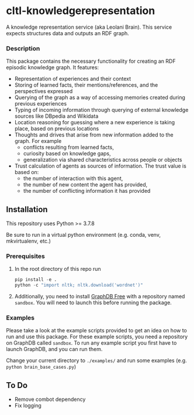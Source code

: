 # cltl-knowledgerepresentation

A knowledge representation service (aka Leolani Brain). This service expects structures data and outputs an RDF graph.

### Description

This package contains the necessary functionality for creating an RDF episodic knowledge graph. It features:

- Representation of experiences and their context
- Storing of learned facts, their mentions/references, and the perspectives expressed
- Querying of the graph as a way of accessing memories created during previous experiences
- Typing of incoming information through querying of external knowledge sources like DBpedia and Wikidata
- Location reasoning for guessing where a new experience is taking place, based on previous locations
- Thoughts and drives that arise from new information added to the graph. For example
    - conflicts resulting from learned facts,
    - curiosity based on knowledge gaps,
    - generalization via shared characteristics across people or objects
- Trust calculation of agents as sources of information. The trust value is based on:
    - the number of interaction with this agent,
    - the number of new content the agent has provided,
    - the number of conflicting information it has provided

## Installation

This repository uses Python >= 3.7.8

Be sure to run in a virtual python environment (e.g. conda, venv, mkvirtualenv, etc.)
### Prerequisites

1. In the root directory of this repo run

    ```python
    pip install -e .
    python -c "import nltk; nltk.download('wordnet')"
    ```

2. Additionally, you need to install [GraphDB Free](http://graphdb.ontotext.com/) with a repository named `sandbox`. You
will need to launch this before running the package.

### Examples

Please take a look at the example scripts provided to get an idea on how to run and use this package. For these example scripts, you need a
repository on GraphDB called `sandbox`. To run any example script you first have to launch GraphDB, and you can run them.

Change your current directory to `./examples/` and run some examples (e.g. `python brain_base_cases.py`)

## To Do

- Remove combot dependency
- Fix logging